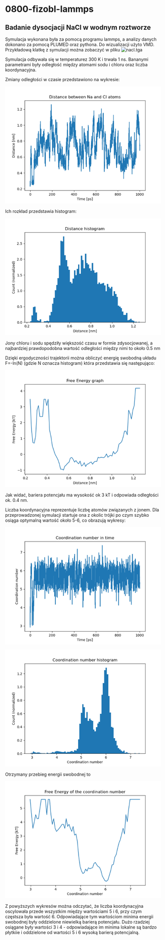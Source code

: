 # 0800-fizobl-lammps

## Badanie dysocjacji NaCl w wodnym roztworze

Symulacja wykonana była za pomocą programu lammps, a analizy danych dokonano za pomocą PLUMED oraz pythona. Do wizualizacji użyto VMD.
Przykładową klatkę z symulacji można zobaczyć w pliku ![nacl.tga](https://raw.githubusercontent.com/adamzny/0800-fizobl-lammps/main/nacl.tga)

Symulacja odbywała się w temperaturez 300 K i trwała 1 ns. Bananymi parametrami były odległość między atomami sodu i chloru oraz liczba koordynacyjna.

Zmiany odległości w czasie przedstawiono na wykresie:

![Zmiany odległości](https://raw.githubusercontent.com/adamzny/0800-fizobl-lammps/main/distance-time.png)

Ich rozkład przedstawia histogram:

![Histogram](https://raw.githubusercontent.com/adamzny/0800-fizobl-lammps/main/histogram.png)

Jony chloru i sodu spędziły większość czasu w formie zdysocjowanej, a najbardziej prawdopodobna wartość odległości między nimi to około 0.5 nm

Dzięki ergodyczności trajektorii można obliczyć energię swobodną układu F=-ln(N) (gdzie N oznacza histogram) która przedstawia się następująco:

![Energia swobodna](https://raw.githubusercontent.com/adamzny/0800-fizobl-lammps/main/free_energy.png)

Jak widać, bariera potencjału ma wysokość ok 3 kT i odpowiada odległości ok. 0.4 nm.

Liczba koordynacyjna reprezentuje liczbę atomów związanych z jonem. Dla przeprowadzonej symulacji startuje ona z okolic trójki po czym szybko osiąga optymalną wartość około 5-6, co obrazują wykresy:

![Coordination number in time](https://raw.githubusercontent.com/adamzny/0800-fizobl-lammps/main/coord-time.png)

![Coordination number histogram](https://raw.githubusercontent.com/adamzny/0800-fizobl-lammps/main/histogram_coord.png)

Otrzymany przebieg energii swobodnej to

![Energia swobodna koordynacji](https://raw.githubusercontent.com/adamzny/0800-fizobl-lammps/main/free_energy_coord.png)

Z powyższych wykresów można odczytać, że liczba koordynacyjna oscylowała przede wszystkim między wartościami 5 i 6, przy czym częstsza była wartość 6. Odpowiadające tym wartościom minima energii swobodnej były oddzielone niewielką barierą potencjału. Dużo rzadziej osiągane były wartości 3 i 4 - odpowiadające im minima lokalne są bardzo płytkiie i oddzielone od wartości 5 i 6 wysoką barierą potencjalną.
